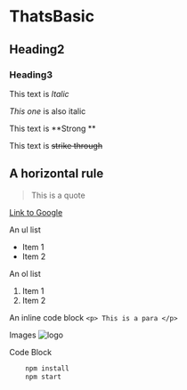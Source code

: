 # ThatsBasic

## Heading2

### Heading3

This text is *Italic*

_This one_ is also italic

This text is **Strong **

This text is ~~strike through~~

A horizontal rule
---

>This is a quote

[Link to Google](https://www.google.com/)

An ul list
* Item 1
* Item 2

An ol list
1. Item 1
1. Item 2

An inline code block
` <p> This is a para </p> `

Images
![logo](/img/cross.png)

Code Block
```bash
    npm install
    npm start
```
